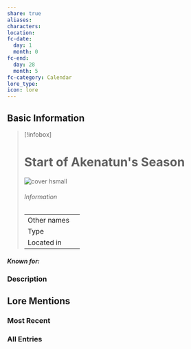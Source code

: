 ```yaml
---
share: true
aliases: 
characters: 
location: 
fc-date:
  day: 1
  month: 0
fc-end:
  day: 28
  month: 5
fc-category: Calendar
lore_type: 
icon: lore
---
```

## Basic Information
> [!infobox]
> # Start of Akenatun's Season
> ![cover hsmall](insertimage.png)
> ###### Information
> |   |  |
> | ---- | ---- |
> | Other names | |
> | Type||
> | Located in | |
##### Known for:
### Description
## Lore Mentions
### Most Recent

### All Entries

